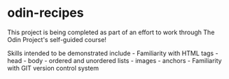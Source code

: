 # odin-recipes

This project is being completed as part of an effort to work through The Odin Project's self-guided course!

Skills intended to be demonstrated include
    - Familiarity with HTML tags
        - head
        - body
        - ordered and unordered lists
        - images
        - anchors
    - Familiarity with GIT version control system